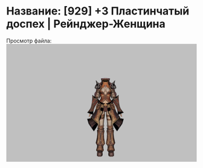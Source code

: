 # Название: [929] +3 Пластинчатый доспех | Рейнджер-Женщина

Просмотр файла:
![p030004.png](p030004.png)